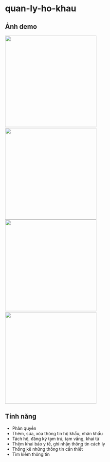# quan-ly-ho-khau

## Ảnh demo
<img src="https://github.com/vinhhhhh47/quan-ly-ho-khau/blob/master/screenshot/main_screen.png" width="300"/>&nbsp;&nbsp;&nbsp;&nbsp;&nbsp;&nbsp;&nbsp;&nbsp;&nbsp;
<img src="https://github.com/vinhhhhh47/quan-ly-ho-khau/blob/master/screenshot/nhan_khau_screen.png" width="300"/>
<img src="https://github.com/vinhhhhh47/quan-ly-ho-khau/blob/master/screenshot/covid_screen.png" width="300"/>&nbsp;&nbsp;&nbsp;&nbsp;&nbsp;&nbsp;&nbsp;&nbsp;&nbsp;
<img src="https://github.com/vinhhhhh47/quan-ly-ho-khau/blob/master/screenshot/khai_bao_y_te_screen.png" width="300"/>


## Tính năng
- Phân quyền 
- Thêm, sửa, xóa thông tin hộ khẩu, nhân khẩu
- Tách hộ, đăng ký tạm trú, tạm vắng, khai tử
- Thêm khai báo y tế, ghi nhận thông tin cách ly
- Thống kê những thông tin cần thiết
- Tìm kiếm thông tin
